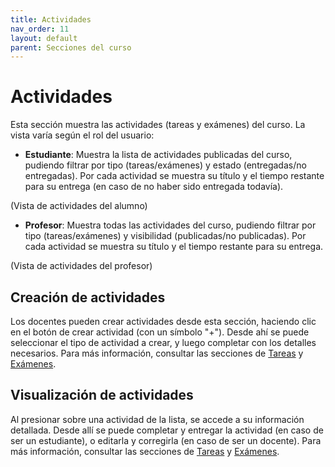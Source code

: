 ```yaml
---
title: Actividades
nav_order: 11
layout: default
parent: Secciones del curso
---
```


# Actividades

Esta sección muestra las actividades (tareas y exámenes) del curso. La vista varía según el rol del usuario:

- **Estudiante**: Muestra la lista de actividades publicadas del curso, pudiendo filtrar por tipo (tareas/exámenes) y estado
(entregadas/no entregadas). Por cada actividad se muestra su título y el tiempo restante para su entrega (en caso de no
haber sido entregada todavía).

(Vista de actividades del alumno)

- **Profesor**: Muestra todas las actividades del curso, pudiendo filtrar por tipo (tareas/exámenes) y visibilidad (publicadas/no publicadas). Por cada actividad se muestra su título y el tiempo restante para su entrega.

(Vista de actividades del profesor)

## Creación de actividades

Los docentes pueden crear actividades desde esta sección, haciendo clic en el botón de crear actividad (con un símbolo "+").
Desde ahí se puede seleccionar el tipo de actividad a crear, y luego completar con los detalles necesarios. Para más
información, consultar las secciones de [Tareas](tasks) y [Exámenes](exams).

## Visualización de actividades

Al presionar sobre una actividad de la lista, se accede a su información detallada. Desde allí se puede completar y
entregar la actividad (en caso de ser un estudiante), o editarla y corregirla (en caso de ser un docente). Para más
información, consultar las secciones de [Tareas](tasks) y [Exámenes](exams).
